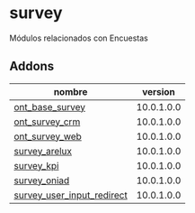 survey
=========
Módulos relacionados con Encuestas


Addons
----------------
nombre | version
--- | ---
[ont_base_survey](ont_base_survey/) | 10.0.1.0.0
[ont_survey_crm](ont_survey_crm/) | 10.0.1.0.0
[ont_survey_web](ont_survey_web/) | 10.0.1.0.0
[survey_arelux](survey_arelux/) | 10.0.1.0.0
[survey_kpi](survey_kpi/) | 10.0.1.0.0
[survey_oniad](survey_oniad/) | 10.0.1.0.0
[survey_user_input_redirect](survey_user_input_redirect/) | 10.0.1.0.0
